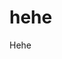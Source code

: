 # hehe
Hehe


<!-- Security scan triggered at 2025-09-01 23:18:04 -->

<!-- Security scan triggered at 2025-09-07 01:47:31 -->